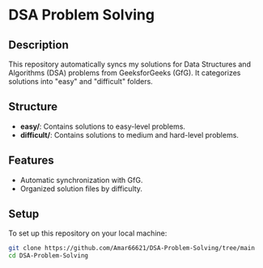 # DSA Problem Solving

## Description

This repository automatically syncs my solutions for Data Structures and Algorithms (DSA) problems from GeeksforGeeks (GfG). It categorizes solutions into "easy" and "difficult" folders.

## Structure

- **easy/**: Contains solutions to easy-level problems.
- **difficult/**: Contains solutions to medium and hard-level problems.

## Features

- Automatic synchronization with GfG.
- Organized solution files by difficulty.

## Setup

To set up this repository on your local machine:

```bash
git clone https://github.com/Amar66621/DSA-Problem-Solving/tree/main
cd DSA-Problem-Solving
